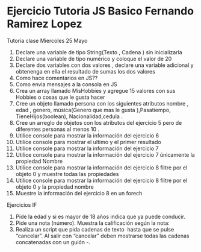 # Ejercicio Tutoria JS Basico Fernando Ramirez Lopez
 Tutoria clase Miercoles 25 Mayo


1. Declare una variable de tipo String(Texto , Cadena ) sin inicializarla
2. Declare una variable de tipo numérico y coloque el valor de 20
3. Declare dos variables con dos valores , declare una variable adicional y obtenenga en ella
el resultado de sumas los dos valores
4. Como hace comentarios en JS??
5. Como envia mensajes a la consola en JS
6. Crea un array llamado MisHobbies y agregue 15 valores con sus Hobbies o cosas que le
gusta hacer
7. Cree un objeto llamado persona con los siguientes atributos nombre , edad , genero,
música(Genero que mas le gusta ),Pasatiempo, TieneHijos(boolean), Nacionalidad,cedula .
8. Cree un arreglo de objetos con los atributos del ejercicio 5 pero de diferentes personas al
menos 10 .
9. Utilice console para mostrar la información del ejercicio 6
10. Utilice console para mostrar el ultimo y el primer resultado
11. Utilice console para mostrar la información del ejercicio 7
12. Utilice console para mostrar la información del ejercicio 7 únicamente la propiedad Nombre
13. Utilice console para mostrar la información del ejercicio 8 filtre por el objeto 0 y muestre
todas las propiedades
14. Utilice console para mostrar la información del ejercicio 8 filtre por el objeto 0 y la
propiedad nombre
15. Muestre la información del ejercicio 8 en un forech

Ejercicios IF

1. Pide la edad y si es mayor de 18 años indica que ya puede conducir.
2. Pide una nota (número). Muestra la calificación según la nota:
3. Realiza un script que pida cadenas de texto  hasta que se pulse “cancelar”. Al salir con
“cancelar” deben mostrarse todas las cadenas concatenadas con un guión -.